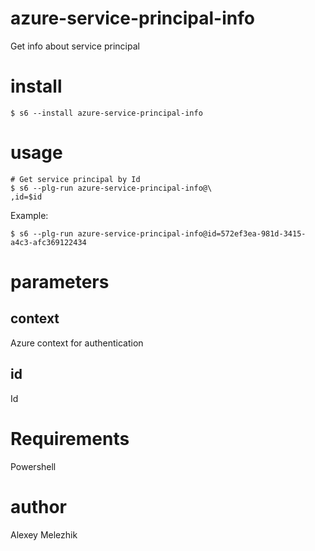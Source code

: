 # azure-service-principal-info

Get info about service principal

# install

    $ s6 --install azure-service-principal-info

# usage

    # Get service principal by Id
    $ s6 --plg-run azure-service-principal-info@\
    ,id=$id

Example:


    $ s6 --plg-run azure-service-principal-info@id=572ef3ea-981d-3415-a4c3-afc369122434


# parameters

## context

Azure context for authentication

## id

Id

# Requirements

Powershell

# author

Alexey Melezhik


